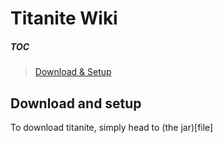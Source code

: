 # Titanite Wiki #
##### TOC
> [Download & Setup](#download-and-setup)  

## Download and setup
To download titanite, simply head to (the jar)[file]
